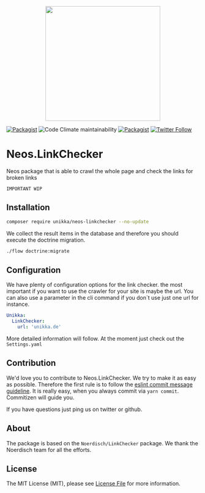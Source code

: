 <p align="center">
  <img src="https://cdn.jsdelivr.net/gh/unikka/unikka.de/src/assets/unikka_with_background.svg" width="300" />
</p>

[![Packagist](https://img.shields.io/packagist/l/unikka/neos-linkchecker.svg?style=flat-square)](https://packagist.org/packages/unikka/neos-linkchecker)
![Code Climate maintainability](https://img.shields.io/codeclimate/maintainability-percentage/Unikka/neos-linkchecker)
[![Packagist](https://img.shields.io/packagist/v/unikka/neos-linkchecker.svg?style=flat-square)](https://packagist.org/packages/unikka/neos-linkchecker)
[![Twitter Follow](https://img.shields.io/twitter/follow/unikka_de.svg?style=social&label=Follow&style=flat-square)](https://twitter.com/unikka_de)

# Neos.LinkChecker

Neos package that is able to crawl the whole page and check the links for broken links

```IMPORTANT WIP``` 

## Installation

```bash
composer require unikka/neos-linkchecker --no-update
```

We collect the result items in the database and therefore you should execute
the doctrine migration.

```bash
./flow doctrine:migrate
```

## Configuration

We have plenty of configuration options for the link checker.
the most important if you want to use the crawler for your site is maybe
the url. You can also use a parameter in the cli command if you don`t use just
one url for instance.

```yaml
Unikka:
  LinkChecker:
    url: 'unikka.de'
```

More detailed information will follow.
At the moment just check out the ```Settings.yaml```

## Contribution

We'd love you to contribute to Neos.LinkChecker. We try to make it as easy as possible.
Therefore the first rule is to follow the [eslint commit message guideline](https://github.com/conventional-changelog-archived-repos/conventional-changelog-eslint/blob/master/convention.md).
It is really easy, when you always commit via `yarn commit`. Commitizen will guide you.

If you have questions just ping us on twitter or github.

## About

The package is based on the `Noerdisch/LinkChecker` package. We thank the Noerdisch team for
all the efforts.

## License
The MIT License (MIT), please see [License File](LICENSE) for more information.
